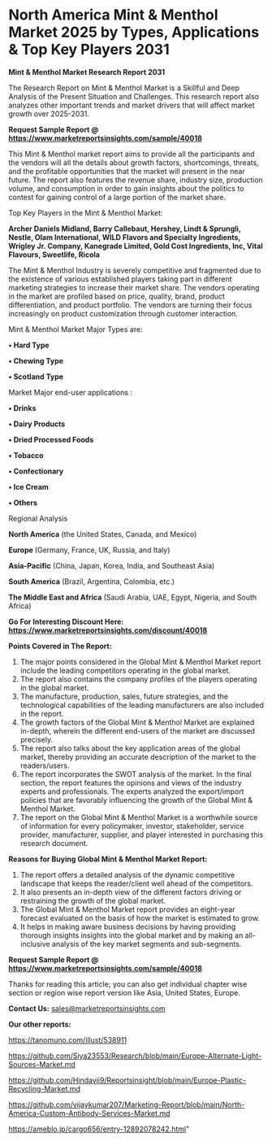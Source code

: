 # North America Mint & Menthol Market 2025 by Types, Applications & Top Key Players 2031

<strong>Mint & Menthol Market Research Report 2031</strong>

The Research Report on Mint & Menthol Market is a Skillful and Deep Analysis of the Present Situation and Challenges. This research report also analyzes other important trends and market drivers that will affect market growth over 2025-2031.

<strong>Request Sample Report @ <a href=https://www.marketreportsinsights.com/sample/40018>https://www.marketreportsinsights.com/sample/40018</a></strong>

This Mint & Menthol market report aims to provide all the participants and the vendors will all the details about growth factors, shortcomings, threats, and the profitable opportunities that the market will present in the near future. The report also features the revenue share, industry size, production volume, and consumption in order to gain insights about the politics to contest for gaining control of a large portion of the market share.

Top Key Players in the Mint & Menthol Market:

<strong>Archer Daniels Midland, Barry Callebaut, Hershey, Lindt & Sprungli, Nestle, Olam International, WILD Flavors and Specialty Ingredients, Wrigley Jr. Company, Kanegrade Limited, Gold Cost Ingredients, Inc, Vital Flavours, Sweetlife, Ricola</strong>

The Mint & Menthol Industry is severely competitive and fragmented due to the existence of various established players taking part in different marketing strategies to increase their market share. The vendors operating in the market are profiled based on price, quality, brand, product differentiation, and product portfolio. The vendors are turning their focus increasingly on product customization through customer interaction.

Mint & Menthol Market Major Types are:

<strong>•  Hard Type

•  Chewing Type

•  Scotland Type</strong>

Market Major end-user applications :

<strong>•  Drinks

•  Dairy Products

•  Dried Processed Foods

•  Tobacco

•  Confectionary

•  Ice Cream

•  Others</strong>

Regional Analysis

</u><strong><b>North America</b></strong> (the United States, Canada, and Mexico)

<strong><b>Europe </b></strong>(Germany, France, UK, Russia, and Italy)

<strong><b>Asia-Pacific</b></strong> (China, Japan, Korea, India, and Southeast Asia)

<strong><b>South America</b></strong> (Brazil, Argentina, Colombia, etc.)

<strong><b>The Middle East and Africa</b></strong> (Saudi Arabia, UAE, Egypt, Nigeria, and South Africa)

<strong>Go For Interesting Discount Here: <a href=https://www.marketreportsinsights.com/discount/40018>https://www.marketreportsinsights.com/discount/40018</a></strong>

<strong>Points Covered in The Report:</strong>
<ol>
  <li>The major points considered in the Global Mint & Menthol Market report include the leading competitors operating in the global market.</li>
  <li>The report also contains the company profiles of the players operating in the global market.</li>
  <li>The manufacture, production, sales, future strategies, and the technological capabilities of the leading manufacturers are also included in the report.</li>
  <li>The growth factors of the Global Mint & Menthol Market are explained in-depth, wherein the different end-users of the market are discussed precisely.</li>
  <li>The report also talks about the key application areas of the global market, thereby providing an accurate description of the market to the readers/users.</li>
  <li>The report incorporates the SWOT analysis of the market. In the final section, the report features the opinions and views of the industry experts and professionals. The experts analyzed the export/import policies that are favorably influencing the growth of the Global Mint & Menthol Market.</li>
  <li>The report on the Global Mint & Menthol Market is a worthwhile source of information for every policymaker, investor, stakeholder, service provider, manufacturer, supplier, and player interested in purchasing this research document.</li>
</ol>
<strong>Reasons for Buying Global Mint & Menthol Market Report:</strong>

<ol>
  <li>The report offers a detailed analysis of the dynamic competitive landscape that keeps the reader/client well ahead of the competitors.</li>
  <li>It also presents an in-depth view of the different factors driving or restraining the growth of the global market.</li>
  <li>The Global Mint & Menthol Market report provides an eight-year forecast evaluated on the basis of how the market is estimated to grow.</li>
  <li>It helps in making aware business decisions by having providing thorough insights insights into the global market and by making an all-inclusive analysis of the key market segments and sub-segments.</li>
</ol>
<strong>Request Sample Report @ <a href=https://www.marketreportsinsights.com/sample/40018>https://www.marketreportsinsights.com/sample/40018</a></strong>


Thanks for reading this article; you can also get individual chapter wise section or region wise report version like Asia, United States, Europe.

<strong>Contact Us:</strong>
sales@marketreportsinsights.com

<strong>Our other reports:</strong>

<a href=https://tanomuno.com/illust/538911>https://tanomuno.com/illust/538911</a>

<a href=https://github.com/Siya23553/Research/blob/main/Europe-Alternate-Light-Sources-Market.md>https://github.com/Siya23553/Research/blob/main/Europe-Alternate-Light-Sources-Market.md</a>

<a href=https://github.com/Hindavii9/Reportsinsight/blob/main/Europe-Plastic-Recycling-Market.md>https://github.com/Hindavii9/Reportsinsight/blob/main/Europe-Plastic-Recycling-Market.md</a>

<a href=https://github.com/vijaykumar207/Marketing-Report/blob/main/North-America-Custom-Antibody-Services-Market.md>https://github.com/vijaykumar207/Marketing-Report/blob/main/North-America-Custom-Antibody-Services-Market.md</a>

<a href=https://ameblo.jp/cargo656/entry-12892078242.html>https://ameblo.jp/cargo656/entry-12892078242.html</a>"
